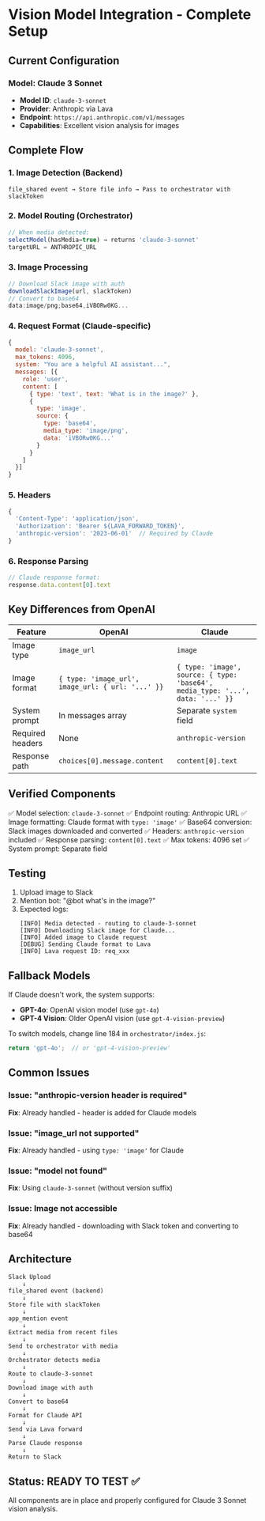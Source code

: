 # Vision Model Integration - Complete Setup

## Current Configuration

### Model: Claude 3 Sonnet
- **Model ID**: `claude-3-sonnet`
- **Provider**: Anthropic via Lava
- **Endpoint**: `https://api.anthropic.com/v1/messages`
- **Capabilities**: Excellent vision analysis for images

## Complete Flow

### 1. Image Detection (Backend)
```
file_shared event → Store file info → Pass to orchestrator with slackToken
```

### 2. Model Routing (Orchestrator)
```javascript
// When media detected:
selectModel(hasMedia=true) → returns 'claude-3-sonnet'
targetURL = ANTHROPIC_URL
```

### 3. Image Processing
```javascript
// Download Slack image with auth
downloadSlackImage(url, slackToken)
// Convert to base64
data:image/png;base64,iVBORw0KG...
```

### 4. Request Format (Claude-specific)
```javascript
{
  model: 'claude-3-sonnet',
  max_tokens: 4096,
  system: "You are a helpful AI assistant...",
  messages: [{
    role: 'user',
    content: [
      { type: 'text', text: 'What is in the image?' },
      { 
        type: 'image',
        source: {
          type: 'base64',
          media_type: 'image/png',
          data: 'iVBORw0KG...'
        }
      }
    ]
  }]
}
```

### 5. Headers
```javascript
{
  'Content-Type': 'application/json',
  'Authorization': 'Bearer ${LAVA_FORWARD_TOKEN}',
  'anthropic-version': '2023-06-01'  // Required by Claude
}
```

### 6. Response Parsing
```javascript
// Claude response format:
response.data.content[0].text
```

## Key Differences from OpenAI

| Feature | OpenAI | Claude |
|---------|--------|--------|
| Image type | `image_url` | `image` |
| Image format | `{ type: 'image_url', image_url: { url: '...' }}` | `{ type: 'image', source: { type: 'base64', media_type: '...', data: '...' }}` |
| System prompt | In messages array | Separate `system` field |
| Required headers | None | `anthropic-version` |
| Response path | `choices[0].message.content` | `content[0].text` |

## Verified Components

✅ Model selection: `claude-3-sonnet`
✅ Endpoint routing: Anthropic URL
✅ Image formatting: Claude format with `type: 'image'`
✅ Base64 conversion: Slack images downloaded and converted
✅ Headers: `anthropic-version` included
✅ Response parsing: `content[0].text`
✅ Max tokens: 4096 set
✅ System prompt: Separate field

## Testing

1. Upload image to Slack
2. Mention bot: "@bot what's in the image?"
3. Expected logs:
   ```
   [INFO] Media detected - routing to claude-3-sonnet
   [INFO] Downloading Slack image for Claude...
   [INFO] Added image to Claude request
   [DEBUG] Sending Claude format to Lava
   [INFO] Lava request ID: req_xxx
   ```

## Fallback Models

If Claude doesn't work, the system supports:
- **GPT-4o**: OpenAI vision model (use `gpt-4o`)
- **GPT-4 Vision**: Older OpenAI vision (use `gpt-4-vision-preview`)

To switch models, change line 184 in `orchestrator/index.js`:
```javascript
return 'gpt-4o';  // or 'gpt-4-vision-preview'
```

## Common Issues

### Issue: "anthropic-version header is required"
**Fix**: Already handled - header is added for Claude models

### Issue: "image_url not supported"
**Fix**: Already handled - using `type: 'image'` for Claude

### Issue: "model not found"
**Fix**: Using `claude-3-sonnet` (without version suffix)

### Issue: Image not accessible
**Fix**: Already handled - downloading with Slack token and converting to base64

## Architecture

```
Slack Upload
    ↓
file_shared event (backend)
    ↓
Store file with slackToken
    ↓
app_mention event
    ↓
Extract media from recent files
    ↓
Send to orchestrator with media
    ↓
Orchestrator detects media
    ↓
Route to claude-3-sonnet
    ↓
Download image with auth
    ↓
Convert to base64
    ↓
Format for Claude API
    ↓
Send via Lava forward
    ↓
Parse Claude response
    ↓
Return to Slack
```

## Status: READY TO TEST ✅

All components are in place and properly configured for Claude 3 Sonnet vision analysis.
